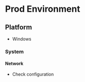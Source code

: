 # Prod Environment

## Platform

* Windows

### System

#### Network

* Check configuration

```

```
